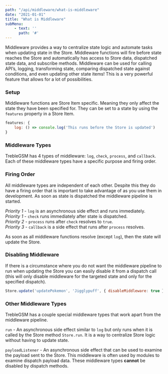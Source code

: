 ```yaml
---
path: "/api/middleware/what-is-middleware"
date: "2021-01-01"
title: "What is Middleware"
subMenu: 
    - text: ''
      path: '#'
---
```


Middleware provides a way to centralize state logic and automate tasks when updating state in the Store. Middleware functions will fire before state reaches the Store and automatically has access to Store data, dispatched state data, and subscribe methods. Middleware can be used for calling API’s, logging, transforming state, comparing dispatched state against conditions, and even updating other state items! This is a very powerful feature that allows for a lot of possibilities.

### Setup
Middleware functions are Store Item specific. Meaning they only affect the state they have been specified for. They can be set to a state by using the `features` property in a Store Item.
```javascript
features: {
    log: () => console.log('This runs before the Store is updated')
}
```

### Middleware Types
TrebleGSM has 4 types of middleware: `log`, `check`, `process`, and `callback`. Each of these middleware types have a specific purpose and firing order. 

### Firing Order
All middleware types are independent of each other. Despite this they do have a firing order that is important to take advantage of as you use them in development. As soon as state is dispatched the middleware pipeline is started.  

*Priority 1* - `log` is an asynchronous side effect and runs immediately.    
*Priority 1* - `check` runs immediately after state is dispatched.   
*Priority 2* - `process` runs after `check` resolves to `true`.   
*Priority 3* - `callback` is a side effect that runs after `process` resolves.
   
As soon as all middleware functions resolve (except `log`), then the state will update the Store.

### Disabling Middleware
If there is a circumstance where you do not want the middleware pipeline to run when updating the Store you can easily disable it from a dispatch call (this will only disable middleware for the targeted state and only for the specified dispatch).
```javascript
Store.update('updatePokemon', 'Jigglypuff', { disableMiddleware: true });
```
### Other Middleware Types
TrebleGSM has a couple special middleware types that work apart from the middleware pipeline.
  
`run` -  An asynchronous side effect similar to `log` but only runs when it is called by the Store method `Store.run`. It is a way to centralize Store logic without having to update state.  

`payloadListener` - An asynchronous side effect that can be used to examine the payload sent to the Store. This middleware is often used by modules to examine dispatch payload data. These middleware types **cannot** be disabled by dispatch methods. 
